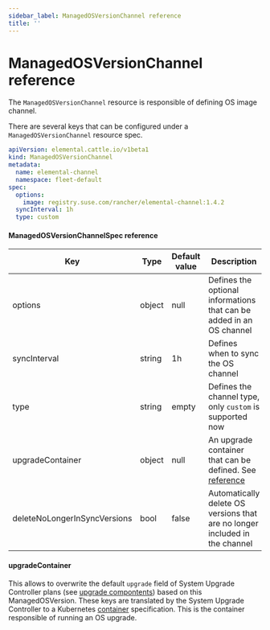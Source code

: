 ```yaml
---
sidebar_label: ManagedOSVersionChannel reference
title: ''
---
```


<head>
  <link rel="canonical" href="https://elemental.docs.rancher.com/managedosversionchannel-reference"/>
</head>

# ManagedOSVersionChannel reference

The `ManagedOSVersionChannel` resource is responsible of defining OS image channel.

There are several keys that can be configured under a `ManagedOSVersionChannel` resource spec.

```yaml title="managedosversionchannel-example.yaml" showLineNumbers
apiVersion: elemental.cattle.io/v1beta1
kind: ManagedOSVersionChannel
metadata:
  name: elemental-channel
  namespace: fleet-default
spec:
  options:
    image: registry.suse.com/rancher/elemental-channel:1.4.2
  syncInterval: 1h
  type: custom
```

#### ManagedOSVersionChannelSpec reference

| Key                          | Type   | Default value | Description                                                                  |
|------------------------------|--------|---------------|------------------------------------------------------------------------------|
| options                      | object | null          | Defines the optional informations that can be added in an OS channel         |
| syncInterval                 | string | 1h            | Defines when to sync the OS channel                                          |
| type                         | string | empty         | Defines the channel type, only `custom` is supported now                     |
| upgradeContainer             | object | null          | An upgrade container that can be defined. See [reference](#upgradecontainer) |
| deleteNoLongerInSyncVersions | bool   | false         | Automatically delete OS versions that are no longer included in the channel  |

#### upgradeContainer

This allows to overwrite the default `upgrade` field of System Upgrade Controller plans (see [upgrade compontents](/upgrade-lifecycle.md#components)) based on this ManagedOSVersion.
These keys are translated by the System Upgrade Controller to a Kubernetes [container](https://kubernetes.io/docs/reference/kubernetes-api/workload-resources/pod-v1/#Container) specification.
This is the container responsible of running an OS upgrade.
